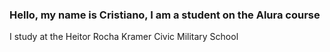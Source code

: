 ### Hello, my name is Cristiano, I am a student on the Alura course
I study at the Heitor Rocha Kramer Civic Military School
